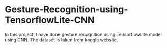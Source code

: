 # Gesture-Recognition-using-TensorflowLite-CNN
In this project, I have done gesture recognition using TensorflowLite model using CNN. The dataset is taken from kaggle website.

